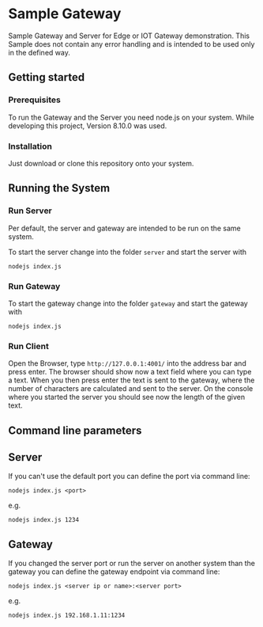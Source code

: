 # Sample Gateway
Sample Gateway and Server for Edge or IOT Gateway demonstration.
This Sample does not contain any error handling and is intended to be used only in the defined way.

## Getting started

### Prerequisites

To run the Gateway and the Server you need node.js on your system. While developing this project, Version 8.10.0 was used.

### Installation

Just download or clone this repository onto your system.

## Running the System

### Run Server

Per default, the server and gateway are intended to be run on the same system.

To start the server change into the folder `server` and start the server with

```
nodejs index.js
```

### Run Gateway

To start the gateway change into the folder `gateway` and start the gateway with

```
nodejs index.js
```

### Run Client

Open the Browser, type `http://127.0.0.1:4001/` into the address bar and press enter. The browser should show now a text field where you can type a text. When you then press enter the text is sent to the gateway, where the number of characters are calculated and sent to the server. On the console where you started the server you should see now the length of the given text.

## Command line parameters

## Server

If you can't use the default port you can define the port via command line:

```
nodejs index.js <port>
```
e.g.
```
nodejs index.js 1234
```

## Gateway

If you changed the server port or run the server on another system than the gateway you can define the gateway endpoint via command line:

```
nodejs index.js <server ip or name>:<server port>
```
e.g.
```
nodejs index.js 192.168.1.11:1234
```
